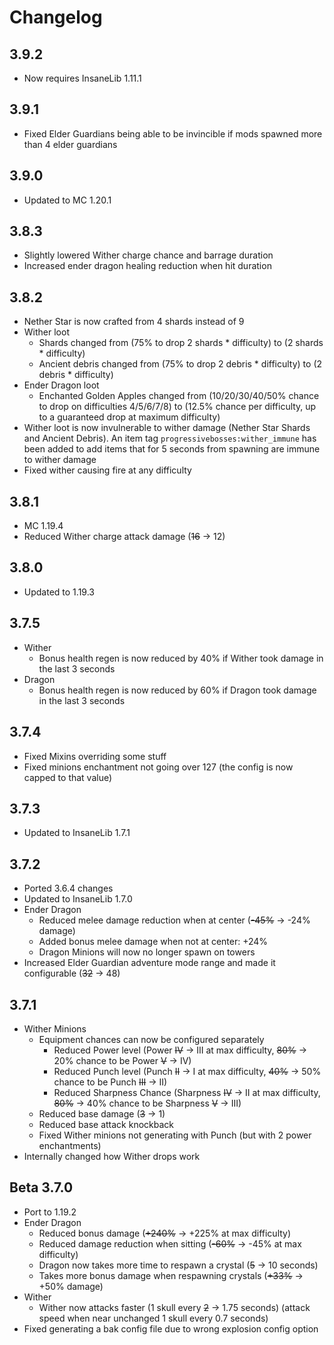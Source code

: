 # Changelog

## 3.9.2
* Now requires InsaneLib 1.11.1

## 3.9.1
* Fixed Elder Guardians being able to be invincible if mods spawned more than 4 elder guardians 

## 3.9.0
* Updated to MC 1.20.1

## 3.8.3
* Slightly lowered Wither charge chance and barrage duration
* Increased ender dragon healing reduction when hit duration

## 3.8.2
* Nether Star is now crafted from 4 shards instead of 9
* Wither loot
  * Shards changed from (75% to drop 2 shards * difficulty) to (2 shards * difficulty)
  * Ancient debris changed from (75% to drop 2 debris * difficulty) to (2 debris * difficulty)
* Ender Dragon loot
  * Enchanted Golden Apples changed from (10/20/30/40/50% chance to drop on difficulties 4/5/6/7/8) to (12.5% chance per difficulty, up to a guaranteed drop at maximum difficulty)
* Wither loot is now invulnerable to wither damage (Nether Star Shards and Ancient Debris). An item tag `progressivebosses:wither_immune` has been added to add items that for 5 seconds from spawning are immune to wither damage
* Fixed wither causing fire at any difficulty

## 3.8.1
* MC 1.19.4
* Reduced Wither charge attack damage (~~16~~ -> 12)

## 3.8.0
* Updated to 1.19.3

## 3.7.5
* Wither
  * Bonus health regen is now reduced by 40% if Wither took damage in the last 3 seconds
* Dragon
  * Bonus health regen is now reduced by 60% if Dragon took damage in the last 3 seconds

## 3.7.4
* Fixed Mixins overriding some stuff
* Fixed minions enchantment not going over 127 (the config is now capped to that value)

## 3.7.3
* Updated to InsaneLib 1.7.1

## 3.7.2
* Ported 3.6.4 changes
* Updated to InsaneLib 1.7.0
* Ender Dragon
  * Reduced melee damage reduction when at center (~~-45%~~ -> -24% damage)
  * Added bonus melee damage when not at center: +24%
  * Dragon Minions will now no longer spawn on towers
* Increased Elder Guardian adventure mode range and made it configurable (~~32~~ -> 48)

## 3.7.1
* Wither Minions
  * Equipment chances can now be configured separately
    * Reduced Power level (Power ~~IV~~ -> III at max difficulty, ~~80%~~ -> 20% chance to be Power ~~V~~ -> IV)
    * Reduced Punch level (Punch ~~II~~ -> I at max difficulty, ~~40%~~ -> 50% chance to be Punch ~~III~~ -> II)
    * Reduced Sharpness Chance (Sharpness ~~IV~~ -> II at max difficulty, ~~80%~~ -> 40% chance to be Sharpness ~~V~~ -> III)
  * Reduced base damage (~~3~~ -> 1)
  * Reduced base attack knockback
  * Fixed Wither minions not generating with Punch (but with 2 power enchantments)
* Internally changed how Wither drops work

## Beta 3.7.0
* Port to 1.19.2
* Ender Dragon
  * Reduced bonus damage (~~+240%~~ -> +225% at max difficulty)
  * Reduced damage reduction when sitting (~~-60%~~ -> -45% at max difficulty)
  * Dragon now takes more time to respawn a crystal (~~5~~ -> 10 seconds)
  * Takes more bonus damage when respawning crystals (~~+33%~~ -> +50% damage)
* Wither
  * Wither now attacks faster (1 skull every ~~2~~ -> 1.75 seconds) (attack speed when near unchanged 1 skull every 0.7 seconds)
* Fixed generating a bak config file due to wrong explosion config option
